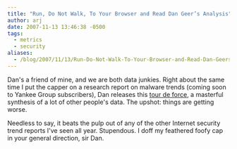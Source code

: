 ```yaml
---
title: "Run, Do Not Walk, To Your Browser and Read Dan Geer’s Analysis"
author: arj
date: 2007-11-13 13:46:38 -0500
tags: 
  - metrics
  - security
aliases:
  - /blog/2007/11/13/Run-Do-Not-Walk-To-Your-Browser-and-Read-Dan-Geers-Analysis/
---
```

Dan's a friend of mine, and we are both data junkies. Right about the same time I put the capper on a research report on malware trends (coming soon to Yankee Group subscribers), Dan releases this [tour de force](http://geer.tinho.net/trends.pdf), a masterful synthesis of a lot of other people's data. The upshot: things are getting worse.

Needless to say, it beats the pulp out of any of the other Internet security trend reports I've seen all year. Stupendous. I doff my feathered foofy cap in your general direction, sir Dan.
